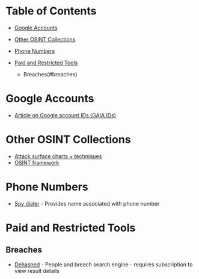 # Table of Contents

* [Google Accounts](#google-accounts)
* [Other OSINT Collections](#other-osint-collections)
* [Phone Numbers](#phone-numbers)


* [Paid and Restricted Tools](#paid-and-restricted-tools)
  * Breaches(#breaches)

# Google Accounts
* [Article on Google account IDs (GAIA IDs)](https://sector035.nl/articles/keeping-a-grip-on-google-ids)

# Other OSINT Collections
* [Attack surface charts + techniques](https://github.com/sinwindie/OSINT)
* [OSINT framework](https://osintframework.com/)

# Phone Numbers
* [Spy dialer](https://www.spydialer.com/) - Provides name associated with phone number

# Paid and Restricted Tools

## Breaches
* [Dehashed](https://dehashed.com/) - People and breach search engine - requires subscription to view result details

